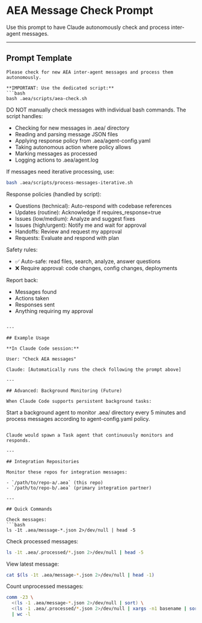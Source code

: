 # AEA Message Check Prompt

Use this prompt to have Claude autonomously check and process inter-agent messages.

---

## Prompt Template

```
Please check for new AEA inter-agent messages and process them autonomously.

**IMPORTANT: Use the dedicated script:**
```bash
bash .aea/scripts/aea-check.sh
```

DO NOT manually check messages with individual bash commands. The script handles:
- Checking for new messages in .aea/ directory
- Reading and parsing message JSON files
- Applying response policy from .aea/agent-config.yaml
- Taking autonomous action where policy allows
- Marking messages as processed
- Logging actions to .aea/agent.log

If messages need iterative processing, use:
```bash
bash .aea/scripts/process-messages-iterative.sh
```

Response policies (handled by script):
- Questions (technical): Auto-respond with codebase references
- Updates (routine): Acknowledge if requires_response=true
- Issues (low/medium): Analyze and suggest fixes
- Issues (high/urgent): Notify me and wait for approval
- Handoffs: Review and request my approval
- Requests: Evaluate and respond with plan

Safety rules:
- ✅ Auto-safe: read files, search, analyze, answer questions
- ❌ Require approval: code changes, config changes, deployments

Report back:
- Messages found
- Actions taken
- Responses sent
- Anything requiring my approval
```

---

## Example Usage

**In Claude Code session:**

User: "Check AEA messages"

Claude: [Automatically runs the check following the prompt above]

---

## Advanced: Background Monitoring (Future)

When Claude Code supports persistent background tasks:

```
Start a background agent to monitor .aea/ directory every 5 minutes
and process messages according to agent-config.yaml policy.
```

Claude would spawn a Task agent that continuously monitors and responds.

---

## Integration Repositories

Monitor these repos for integration messages:

- `/path/to/repo-a/.aea` (this repo)
- `/path/to/repo-b/.aea` (primary integration partner)

---

## Quick Commands

Check messages:
```bash
ls -1t .aea/message-*.json 2>/dev/null | head -5
```

Check processed messages:
```bash
ls -1t .aea/.processed/*.json 2>/dev/null | head -5
```

View latest message:
```bash
cat $(ls -1t .aea/message-*.json 2>/dev/null | head -1)
```

Count unprocessed messages:
```bash
comm -23 \
  <(ls -1 .aea/message-*.json 2>/dev/null | sort) \
  <(ls -1 .aea/.processed/*.json 2>/dev/null | xargs -n1 basename | sort) \
  | wc -l
```
